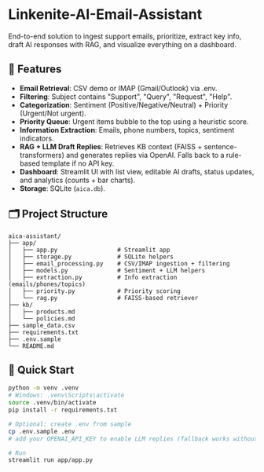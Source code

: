 # Linkenite-AI-Email-Assistant
End-to-end solution to ingest support emails, prioritize, extract key info, draft AI responses with RAG, and visualize everything on a dashboard.

## 🧩 Features
- **Email Retrieval**: CSV demo or IMAP (Gmail/Outlook) via .env.
- **Filtering**: Subject contains "Support", "Query", "Request", "Help".
- **Categorization**: Sentiment (Positive/Negative/Neutral) + Priority (Urgent/Not urgent).
- **Priority Queue**: Urgent items bubble to the top using a heuristic score.
- **Information Extraction**: Emails, phone numbers, topics, sentiment indicators.
- **RAG + LLM Draft Replies**: Retrieves KB context (FAISS + sentence-transformers) and generates replies via OpenAI. Falls back to a rule-based template if no API key.
- **Dashboard**: Streamlit UI with list view, editable AI drafts, status updates, and analytics (counts + bar charts).
- **Storage**: SQLite (`aica.db`).

## 🗂 Project Structure
```
aica-assistant/
├── app/
│   ├── app.py                 # Streamlit app
│   ├── storage.py             # SQLite helpers
│   ├── email_processing.py    # CSV/IMAP ingestion + filtering
│   ├── models.py              # Sentiment + LLM helpers
│   ├── extraction.py          # Info extraction (emails/phones/topics)
│   ├── priority.py            # Priority scoring
│   └── rag.py                 # FAISS-based retriever
├── kb/
│   ├── products.md
│   └── policies.md
├── sample_data.csv
├── requirements.txt
├── .env.sample
└── README.md
```

## 🚀 Quick Start
```bash
python -m venv .venv
# Windows: .venv\Scripts\activate
source .venv/bin/activate
pip install -r requirements.txt

# Optional: create .env from sample
cp .env.sample .env
# add your OPENAI_API_KEY to enable LLM replies (fallback works without)

# Run
streamlit run app/app.py
```

